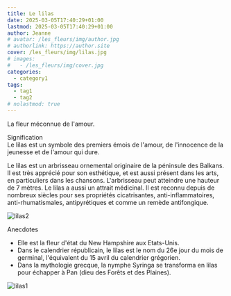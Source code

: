 ```yaml
---
title: Le lilas
date: 2025-03-05T17:40:29+01:00
lastmod: 2025-03-05T17:40:29+01:00
author: Jeanne
# avatar: /les_fleurs/img/author.jpg
# authorlink: https://author.site
cover: /les_fleurs/img/lilas.jpg
# images:
#   - /les_fleurs/img/cover.jpg
categories:
  - category1
tags:
  - tag1
  - tag2
# nolastmod: true
---
```


La fleur méconnue de l'amour.

<!--more-->
Signification  
Le lilas est un symbole des premiers émois de l'amour, de l'innocence de la jeunesse et de l'amour qui dure.  
  
Le lilas est un arbrisseau ornemental originaire de la péninsule des Balkans. Il est très apprécié pour son esthétique, et est aussi présent dans les arts, en particuliers dans les chansons. L'arbrisseau peut atteindre une hauteur de 7 mètres. Le lilas a aussi un attrait médicinal. Il est reconnu depuis de nombreux siècles pour ses propriétés cicatrisantes, anti-inflammatoires, anti-rhumatismales, antipyrétiques et comme un remède antifongique.  

![lilas2](/les_fleurs/img/lilas2.jpg)

Anecdotes  
- Elle est la fleur d'état du New Hampshire aux Etats-Unis. 
- Dans le calendrier républicain, le lilas est le nom du 26e jour du mois de germinal, l'équivalent du 15 avril du calendrier grégorien.
- Dans la mythologie grecque, la nymphe Syringa se transforma en lilas pour échapper à Pan (dieu des Forêts et des Plaines). 

![lilas1](/les_fleurs/img/lilas1.jpg)